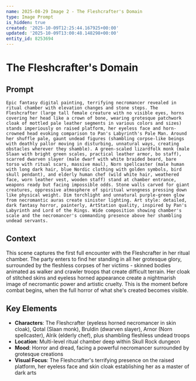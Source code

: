 ```yaml
---
name: 2025-08-29 Image 2 - The Fleshcrafter's Domain
type: Image Prompt
is_hidden: true
created: '2025-10-09T12:25:44.167925+00:00'
updated: '2025-10-09T13:00:48.148298+00:00'
entity_id: 8253694
---
```


# The Fleshcrafter's Domain

## Prompt

```
Epic fantasy digital painting, terrifying necromancer revealed in ritual chamber with elevation changes and stone steps. The Fleshcrafter (large tall female creature with no visible eyes, horns covering her head like a crown of bone, wearing grotesque patchwork cloak of mottled pale leather segments in various colors and sizes) stands imperiously on raised platform, her eyeless face and horn-crowned head evoking comparison to Pan's Labyrinth's Pale Man. Around her shuffle pale, gaunt undead figures (shambling corpse-like beings with deathly pallor moving in disturbing, unnatural ways, creating obstacles wherever they shamble). A green-scaled lizardfolk monk (male Slaan with bright green scales, practical leather armor, bo staff), scarred dwarven slayer (male dwarf with white braided beard, bare torso with ritual scars, massive maul), Norn spellcaster (male human with long dark hair, blue Nordic clothing with golden symbols, bird skull pendant), and elderly human chef (wild white hair, weathered face, worn leather vest, wooden staff) stand at chamber entrance, weapons ready but facing impossible odds. Stone walls carved for giant creatures, oppressive atmosphere of spiritual wrongness pressing down like physical weight. Dim torchlight and unnatural purple-green glow from necromantic auras create sinister lighting. Art style: detailed, dark fantasy horror, painterly, ArtStation quality, inspired by Pan's Labyrinth and Lord of the Rings. Wide composition showing chamber's scale and the necromancer's commanding presence above her shambling undead servants.
```

## Context

This scene captures the first full encounter with the Fleshcrafter in her ritual chamber. The party enters to find her standing in all her grotesque glory, surrounded by the fleshless corpses of her victims - skinned bodies animated as walker and crawler troops that create difficult terrain. Her cloak of stitched skins and eyeless horned appearance create a nightmarish image of necromantic power and artistic cruelty. This is the moment before combat begins, when the full horror of what she's created becomes visible.

## Key Elements

- **Characters**: The Fleshcrafter (eyeless horned necromancer in skin cloak), Qotal (Slaan monk), Bruldin (dwarven slayer), Arnor (Norn spellcaster), Alrik (elderly chef), plus shambling fleshless undead troops
- **Location**: Multi-level ritual chamber deep within Skull Rock dungeon
- **Mood**: Horror and dread, facing a powerful necromancer surrounded by grotesque creations
- **Visual Focus**: The Fleshcrafter's terrifying presence on the raised platform, her eyeless face and skin cloak establishing her as a master of dark arts
